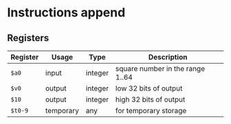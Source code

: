 # Instructions append

## Registers

| Register | Usage     | Type    | Description                      |
| -------- | --------- | ------- | -------------------------------- |
| `$a0`    | input     | integer | square number in the range 1..64 |
| `$v0`    | output    | integer | low 32 bits of output            |
| `$10`    | output    | integer | high 32 bits of output           |
| `$t0-9`  | temporary | any     | for temporary storage            |
